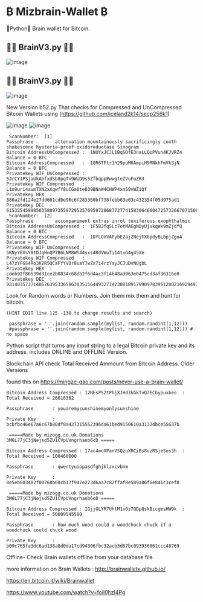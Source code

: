 # ₿ Mizbrain-Wallet ₿


🐍Python🐍 Brain wallet for Bitcoin.

## 🧠🧠 BrainV3.py 🧠🧠
![image](https://user-images.githubusercontent.com/88630056/172948949-84519ce5-a3e9-4d81-a339-5bd242d51b11.png)
## 🧠🧠 BrainV3.py 🧠🧠
![image](https://user-images.githubusercontent.com/88630056/172948967-8d353ce6-036a-46ce-97b5-552f42bb9187.png)

New Version b52.py That checks for Compressed and UnCompressed Bitcoin Wallets using (https://github.com/iceland2k14/secp256k1)

![image](https://user-images.githubusercontent.com/88630056/166102955-6b6d7bfb-da14-4831-81a8-4eceee320975.png) ![image](https://user-images.githubusercontent.com/88630056/166102989-df8fb57f-43fc-4e03-81b9-ecb23de38d6b.png)
```
 ScanNumber:  [1]
Passphrase        attenuation mountainously sacrificingly cooth shakescene hysteria-proof oxidoreductase Sinogram
Bitcoin AddressUnCompressed :  1NUYxJCJL1BqSDfE3naLLQoPVun4KJVRZ4         Balance = 0 BTC
Bitcoin AddressCompressed   :  1GR6TFtr1h29puM6AmpiH9RNkhFmVk3jN         Balance = 0 BTC
Privatekey WIF UnCompressed :  5JrCY1PSjaUkAbfxdSb8pqTn9WiD9s5ZfbqppPwwgteZVuFuZR3
Privatekey WIF Compressed   :  L1n9uri4avmTXN2xXqwfY8uCGa8te839BNnW4CHWP4xnS9vWZiQf
Privatekey HEX  :  880a2fd124e27dd661cd0e96c6f283360bf738febb63e03c432354f05d975ad1
Privatekey DEC  :  61532545898563580973559729525769597286877277415830646604725732667071508470481
 ScanNumber:  [2]
Passphrase        accompaniment extras inrol toxiferous exophthalmic
Bitcoin AddressUnCompressed :  1F5BJfq5Lc7otMAEgNDyUjvkqWx9mZjdfQ         Balance = 0 BTC
Bitcoin AddressCompressed   :  1DYLQVVAFybE2ajZNejFXbpdyBLbpjZgoA         Balance = 0 BTC
Privatekey WIF UnCompressed :  5KNyY6VsY8tDJgHnQP7B6LNM8WS44sxs4RdVWuTi14txG4g45Xe
Privatekey WIF Compressed   :  L47zYFGS4Ro3K2R5QCaFYYVDr8uaY7wZx7i4rzYsyJCJuDvNUgbL
Privatekey HEX  :  cdeb92f86539d31ce2b0834c68db2f6d4ac3f14b48a3963e0475cd3af36316e0
Privatekey DEC  :  93140357371486263953365863035116449327142388189179909783951280216929493784288
```
Look for Random words or Numbers. Join them mix them and hunt for bitcoin.

```
(HINT EDIT line 125 -130 to change results and search)

 passphrase = ' '.join(random.sample(mylist, random.randint(1,12)))
 #passphrase = ''.join(random.sample(mylist, random.randint(1,12))) # no space
 ```
Python script that turns any input string to a legal Bitcoin private key and its address. includes ONLINE and OFFLINE Version.

Blockchain API check Total Received Ammount  from Bitcoin Address. Older Versions

found this on https://mingze-gao.com/posts/never-use-a-brain-wallet/ 

```
Bitcoin Address Compressed : 12NEsPS2tPhjXJHd3kGkTvQ7ECGypuxbeo  : Total Received = 26616362

Passphrase       : youaremysunshinemyonlysunshine

Private Key      : bcbfbc46e67a6c67b80df8a427315552396da61bed9150610a3132dbce55637b

 =====Made by mizogg.co.uk Donations 3M6L77jC3jNejsd5ZU1CVpUVngrhanb6cD =====
 
Bitcoin Address Compressed : 17ac4moXPanV5QzuXRCiBs8uzRSjeSos3h  : Total Received = 100460000

Passphrase       : qwertyuiopasdfghjklzxcvbnm

Private Key      : 8e5eb603482f00768b60cb17f947e273d6aa7c82ffaf8e589a06f6e841c3cef8

 =====Made by mizogg.co.uk Donations 3M6L77jC3jNejsd5ZU1CVpUVngrhanb6cD =====
 
Bitcoin Address Compressed : 1GjjGLYR7UhtM1n6z7QDpQskBicgmsHW9k  : Total Received = 50009545580

Passphrase       : how much wood could a woodchuck chuck if a woodchuck could chuck wood

Private Key      : b09c765fa3dc6ad138a8d0da17cd94306fbc32acb3d67bc093936861ccc48769
```

Offline- Check Brain wallets offline from your database file.


more information on Brain Wallets :
http://brainwalletx.github.io/

https://en.bitcoin.it/wiki/Brainwallet

https://www.youtube.com/watch?v=foil0hzl4Pg
